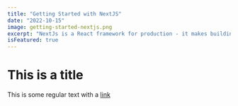 ```yaml
---
title: "Getting Started with NextJS"
date: "2022-10-15"
image: getting-started-nextjs.png
excerpt: "NextJs is a React framework for production - it makes building fullstack React apps and sites a breeze and ships with built-in SSR."
isFeatured: true
---
```


# This is a title

This is some regular text with a [link](https://google.com)
